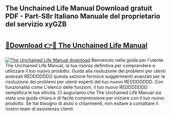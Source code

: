 ## The Unchained Life Manual Download gratuit PDF - Part-S8r Italiano Manuale del proprietario del servizio xyGZB

# <h2><a href="http://df9atd.blite.top/?on=The+Unchained+Life+Manual">🔗Download 👉🔴 The Unchained Life Manual</a></h2>

[![The Unchained Life Manual download](https://i.imgur.com/lujVjoI.png)](http://df9atd.blite.top/?on=The+Unchained+Life+Manual)
Benvenuto nella guida per l'utente The Unchained Life Manual, la tua risorsa definitiva per comprendere e utilizzare il tuo nuovo prodotto. Guida alla risoluzione dei problemi per utenti avanzati REDDDDDDD questa sezione fornisce suggerimenti avanzati per la risoluzione dei problemi per utenti esperti del tuo nuovo REDDDDDDD. Con funzionalità come L'elenco delle funzioni, il tuo nuovo REDDDDDDD semplifica le tue attività. Ci auguriamo che The Unchained Life Manual sia stata una guida chiara e di facile comprensione per iniziare con il tuo nuovo prodotto. Se hai bisogno di aiuto o chiarimenti, non esitare a contattare il nostro team di assistenza clienti.

